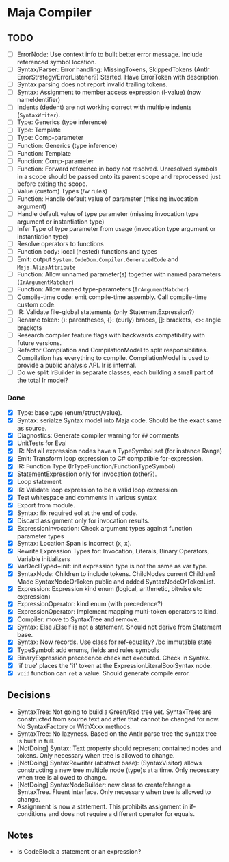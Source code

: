﻿# Maja Compiler

## TODO

- [ ] ErrorNode: Use context info to built better error message. Include referenced symbol location.
- [ ] Syntax/Parser: Error handling: MissingTokens, SkippedTokens (Antlr ErrorStrategy/ErrorListener?)
Started. Have ErrorToken with description.
- [ ] Syntax parsing does not report invalid trailing tokens.
- [ ] Syntax: Assignment to member access expression (l-value) (now nameIdentifier)
- [ ] Indents (dedent) are not working correct with multiple indents (`SyntaxWriter`).
- [ ] Type: Generics (type inference)
- [ ] Type: Template
- [ ] Type: Comp-parameter
- [ ] Function: Generics (type inference)
- [ ] Function: Template
- [ ] Function: Comp-parameter
- [ ] Function: Forward reference in body not resolved. Unresolved symbols in a scope should be passed onto its parent scope and reprocessed just before exiting the scope.
- [ ] Value (custom) Types (/w rules)
- [ ] Function: Handle default value of parameter (missing invocation argument)
- [ ] Handle default value of type parameter (missing invocation type argument or instantiation type)
- [ ] Infer Type of type parameter from usage (invocation type argument or instantiation type)
- [ ] Resolve operators to functions
- [ ] Function body: local (nested) functions and types
- [ ] Emit: output `System.CodeDom.Compiler.GeneratedCode` and `Maja.AliasAttribute`
- [ ] Function: Allow unnamed parameter(s) together with named parameters (`IrArgumentMatcher`)
- [ ] Function: Allow named type-parameters (`IrArgumentMatcher`)
- [ ] Compile-time code: emit compile-time assembly. Call compile-time custom code.
- [ ] IR: Validate file-global statements (only StatementExpression?)
- [ ] Rename token: (): parentheses, {}: (curly) braces, []: brackets, <>: angle brackets
- [ ] Research compiler feature flags with backwards compatibility with future versions.
- [ ] Refactor Compilation and CompilationModel to split responsibilities. Compilation has everything to compile. CompilationModel is used to provide a public analysis API. Ir is internal.
- [ ] Do we split IrBuilder in separate classes, each building a small part of the total Ir model?

### Done

- [x] Type: base type (enum/struct/value).
- [x] Syntax: serialze Syntax model into Maja code. Should be the exact same as source.
- [x] Diagnostics: Generate compiler warning for `##` comments
- [x] UnitTests for Eval
- [x] IR: Not all expression nodes have a TypeSymbol set (for instance Range)
- [x] Emit: Transform loop expression to C# compatible for-expression.
- [x] IR: Function Type (IrTypeFunction/FunctionTypeSymbol)
- [x] StatementExpression only for invocation (other?).
- [x] Loop statement
- [x] IR: Validate loop expression to be a valid loop expression
- [x] Test whitespace and comments in various syntax
- [x] Export from module.
- [x] Syntax: fix required eol at the end of code.
- [x] Discard assignment only for invocation results.
- [x] ExpressionInvocation: Check argument types against function parameter types
- [x] Syntax: Location Span is incorrect (x, x).
- [x] Rewrite Expression Types for: Invocation, Literals, Binary Operators, Variable initializers
- [x] VarDeclTyped+init: init expression type is not the same as var type.
- [x] SyntaxNode: Children to include tokens. ChildNodes current Children?
Made SyntaxNodeOrToken public and added SyntaxNodeOrTokenList.
- [x] Expression: Expression kind enum (logical, arithmetic, bitwise etc expression)
- [x] ExpressionOperator: kind enum (with precedence?)
- [x] ExpressionOperator: Implement mapping multi-token operators to kind.
- [x] Compiler: move to SyntaxTree and remove.
- [x] Syntax: Else /ElseIf is not a statement. Should not derive from Statement base.
- [x] Syntax: Now records. Use class for ref-equality? /bc immutable state
- [x] TypeSymbol: add enums, fields and rules symbols
- [x] BinaryExpression precedence check not executed. Check in Syntax.
- [x] 'if true' places the 'if' token at the ExpressionLiteralBoolSyntax node.
- [x] `void` function can `ret` a value. Should generate compile error.

## Decisions

- SyntaxTree: Not going to build a Green/Red tree yet.
SyntaxTrees are constructed from source text and after that cannot be changed for now.
No SyntaxFactory or WithXxxx methods.
- SyntaxTree: No lazyness.
Based on the Antlr parse tree the syntax tree is built in full.
- [NotDoing] Syntax: Text property should represent contained nodes and tokens.
Only necessary when tree is allowed to change.
- [NotDoing] SyntaxRewriter (abstract base): (SyntaxVisitor) allows constructing a new tree multiple node (type)s at a time.
Only necessary when tree is allowed to change.
- [NotDoing] SyntaxNodeBuilder: new class to create/change a SyntaxTree. Fluent interface.
Only necessary when tree is allowed to change.
- Assignment is now a statement. This prohibits assignment in if-conditions and does not require a different operator for equals.

## Notes

- Is CodeBlock a statement or an expression?
